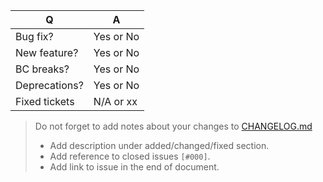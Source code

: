 | Q             | A
| ------------- | ---
| Bug fix?      | Yes or No
| New feature?  | Yes or No
| BC breaks?    | Yes or No
| Deprecations? | Yes or No
| Fixed tickets | N/A or xx

> Do not forget to add notes about your changes to [CHANGELOG.md](https://github.com/TheRatG/certificationy-web/blob/master/CHANGELOG.md)
> * Add description under added/changed/fixed section.
> * Add reference to closed issues `[#000]`.
> * Add link to issue in the end of document.